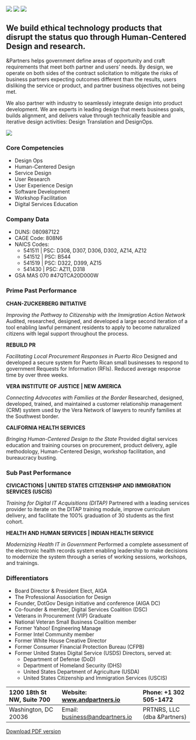 <img src="https://github.com/prtnrs/prtnrs.github.io/blob/master/assets/images/andpartners_logo.png">           <img src="https://github.com/prtnrs/prtnrs.github.io/blob/master/assets/images/VA_SDVOSB_Shield.png"> <img src="https://github.com/prtnrs/prtnrs.github.io/blob/master/assets/images/VIP_Shield.png">

## We build ethical technology products that disrupt the status quo through Human-Centered Design and research.

&Partners helps government define areas of opportunity and craft requirements that meet both partner and users’ needs. By design, we operate on both sides of the contract solicitation to mitigate the risks of business partners expecting outcomes different than the results, users disliking the service or product, and partner business objectives not being met.  

We also partner with industry to seamlessly integrate design into product development. We are experts in leading design that meets business goals, builds alignment, and delivers value through technically feasible and iterative design activities: Design Translation and DesignOps.

<img src="https://github.com/prtnrs/prtnrs.github.io/blob/master/assets/images/prtnrs-team.png">

### Core Competencies

  * Design Ops
  * Human-Centered Design
  * Service Design
  * User Research
  * User Experience Design
  * Software Development
  * Workshop Facilitation
  * Digital Services Education

### Company Data
  * DUNS: 080987122
  * CAGE Code: 808N6
  * NAICS Codes: 
     * 541511 | PSC: D308, D307, D306, 
    D302, AZ14, AZ12
    * 541512 | PSC: B544
    * 541519 | PSC: D322, D399, AZ15
    * 541430 | PSC: AZ11, D318
  * GSA MAS 070 #47QTCA20D000W

### Prime Past Performance
**CHAN-ZUCKERBERG INITIATIVE**

*Improving the Pathway to Citizenship with the Immigration Action Network*
Audited, researched, designed, and developed a large second iteration of a tool enabling lawful permanent residents to apply to become naturalized citizens with legal support throughout the process.

**REBUILD PR**

*Facilitating Local Procurement Responses in Puerto Rico*
Designed and developed a secure system for Puerto Rican small businesses to respond to government Requests for Information (RFIs). Reduced average response time by over three weeks.

**VERA INSTITUTE OF JUSTICE | NEW AMERICA**

*Connecting Advocates with Families at the Border*
Researched, designed, developed, trained, and maintained a customer relationship management (CRM) system used by the Vera Network of lawyers to reunify families at the Southwest border.

**CALIFORNIA HEALTH SERVICES**

*Bringing Human-Centered Design to the State*
Provided digital services education and training courses on procurement, product delivery, agile methodology, Human-Centered Design, workshop facilitation, and bureaucracy busting.

### Sub Past Performance
**CIVICACTIONS | UNITED STATES CITIZENSHIP AND IMMIGRATION SERVICES (USCIS)**

*Training for Digital IT Acquisitions (DITAP)*
Partnered with a leading services provider to iterate on the DITAP training module, improve curriculum delivery, and facilitate the 100% graduation of 30 students as the first cohort.

**HEALTH AND HUMAN SERVICES | INDIAN HEALTH SERVICE**

*Modernizing Health IT in Government*
Performed a complete assessment of the electronic health records system enabling leadership to make decisions to modernize the system through a series of working sessions, workshops, and trainings.

### Differentiators
  * Board Director & President Elect, AIGA
  * The Professional Association for Design
  * Founder, DotGov Design initiative and conference (AIGA DC)
  * Co-founder & member, Digital Services Coalition (DSC)
  * Veterans in Procurement (VIP) Graduate
  * National Veteran Small Business Coalition member
  * Former Yahoo! Engineering Manage
  * Former Intel Community member
  * Former White House Creative Director 
  * Former Consumer Financial Protection Bureau (CFPB)
  * Former United States Digital Service (USDS) Directors, served at:
    * Department of Defense (DoD)
    * Department of Homeland Security (DHS)
    * United States Department of Agriculture (USDA)
    * United States Citizenship and Immigration Services (USCIS)

1200 18th St NW, Suite 700 | Website: www.andpartners.io | Phone: +1 302 505-1472
:--- | :--- | :---
Washington, DC 20036 | Email: business@andpartners.io | PRTNRS, LLC (dba &Partners)

[Download PDF version](https://github.com/prtnrs/capability-statement/blob/master/PRTNRS_CapabilityStatement_2019.pdf)

